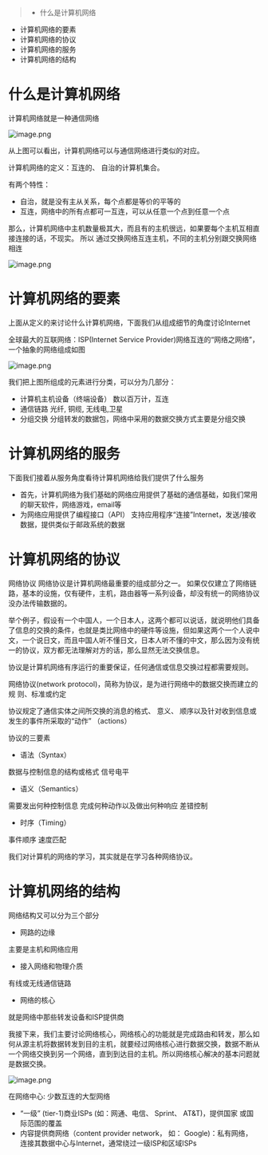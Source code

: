 > * 什么是计算机网络
* 计算机网络的要素
* 计算机网络的协议
* 计算机网络的服务
* 计算机网络的结构

# 什么是计算机网络

计算机网络就是一种通信网络


![image.png](http://upload-images.jianshu.io/upload_images/1234352-a842f68c75ef6447.png?imageMogr2/auto-orient/strip%7CimageView2/2/w/1240)


从上图可以看出，计算机网络可以与通信网络进行类似的对应。

计算机网络的定义：互连的、 自治的计算机集合。

有两个特性：
* 自治，就是没有主从关系，每个点都是等价的平等的
* 互连，网络中的所有点都可一互连，可以从任意一个点到任意一个点

那么，计算机网络中主机数量极其大，而且有的主机很远，如果要每个主机互相直接连接的话，不现实。
所以
通过交换网络互连主机，不同的主机分别跟交换网络相连

![image.png](http://upload-images.jianshu.io/upload_images/1234352-fc63ddd8a77007cb.png?imageMogr2/auto-orient/strip%7CimageView2/2/w/1240)

# 计算机网络的要素
上面从定义的来讨论什么计算机网络，下面我们从组成细节的角度讨论Internet

全球最大的互联网络：ISP(Internet Service Provider)网络互连的“网络之网络”，一个抽象的网络组成如图

![image.png](http://upload-images.jianshu.io/upload_images/1234352-897a1dbf391f1c8f.png?imageMogr2/auto-orient/strip%7CimageView2/2/w/1240)

我们把上图所组成的元素进行分类，可以分为几部分：

* 计算机主机设备（终端设备）
数以百万计，互连
* 通信链路
光纤, 铜缆, 无线电,卫星
* 分组交换
分组转发的数据包，网络中采用的数据交换方式主要是分组交换

# 计算机网络的服务
下面我们接着从服务角度看待计算机网络给我们提供了什么服务

* 首先，计算机网络为我们基础的网络应用提供了基础的通信基础，如我们常用的聊天软件，网络游戏，email等
* 为网络应用提供了编程接口（API）
支持应用程序“连接”Internet，发送/接收数据，提供类似于邮政系统的数据

# 计算机网络的协议
网络协议
网络协议是计算机网络最重要的组成部分之一。
如果仅仅建立了网络链路，基本的设施，仅有硬件，主机，路由器等一系列设备，却没有统一的网络协议没办法传输数据的。

举个例子，假设有一个中国人，一个日本人，这两个都可以说话，就说明他们具备了信息的交换的条件，也就是类比网络中的硬件等设施，但如果这两个一个人说中文，一个说日文，而且中国人听不懂日文，日本人听不懂的中文，那么因为没有统一的协议，双方都无法理解对方的话，那么显然无法交换信息。

协议是计算机网络有序运行的重要保证，任何通信或信息交换过程都需要规则。

网络协议(network protocol)，简称为协议，是为进行网络中的数据交换而建立的规
则、标准或约定

协议规定了通信实体之间所交换的消息的格式、 意义、 顺序以及针对收到信息或发生的事件所采取的“动作” （actions）

协议的三要素
* 语法（Syntax）

数据与控制信息的结构或格式
信号电平
* 语义（Semantics）

需要发出何种控制信息
完成何种动作以及做出何种响应
差错控制
* 时序（Timing）

事件顺序
速度匹配

我们对计算机的网络的学习，其实就是在学习各种网络协议。

# 计算机网络的结构
网络结构又可以分为三个部分

* 网路的边缘

主要是主机和网络应用

* 接入网络和物理介质

有线或无线通信链路

* 网络的核心

就是网络中那些转发设备和ISP提供商

我接下来，我们主要讨论网络核心，网络核心的功能就是完成路由和转发，那么如何从源主机将数据转发到目的主机，就要经过网络核心进行数据交换，数据不断从一个网络交换到另一个网络，直到到达目的主机。所以网络核心解决的基本问题就是数据交换。


![image.png](http://upload-images.jianshu.io/upload_images/1234352-4a21709125c8c225.png?imageMogr2/auto-orient/strip%7CimageView2/2/w/1240)

在网络中心: 少数互连的大型网络
* “一级” (tier-1)商业ISPs (如：网通、电信、 Sprint、 AT&T)，提供国家
或国际范围的覆盖
* 内容提供商网络（content provider network， 如： Google)：私有网络，
连接其数据中心与Internet，通常绕过一级ISP和区域ISPs
